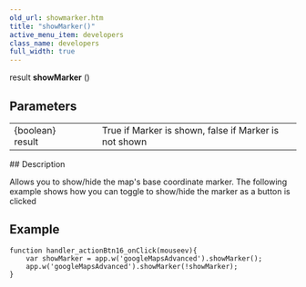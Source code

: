 ```yaml
---
old_url: showmarker.htm
title: "showMarker()"
active_menu_item: developers
class_name: developers
full_width: true
---
```



result **showMarker** ()

## Parameters

<table>
<tr>
<td width="169">
{boolean} result

</td>
<td width="17">
</td>
<td width="694">
True if Marker is shown, false if Marker is not shown

</td>
</tr>
</table>
## Description

Allows you to show/hide the map's base coordinate marker. The following example shows how you can toggle to show/hide the marker as a button is clicked

## Example

    function handler_actionBtn16_onClick(mouseev){
        var showMarker = app.w('googleMapsAdvanced').showMarker();
        app.w('googleMapsAdvanced').showMarker(!showMarker);
    }
     
   

